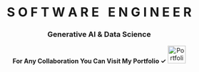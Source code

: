 <div align="center">

#  S O F T W A R E &nbsp; E N G I N E E R  
### Generative AI & Data Science  



<p>
  <b>For Any Collaboration You Can Visit My Portfolio ✓</b>
  <a href="https://portfolio-eta-flame-69.vercel.app/">
    <img src="https://cdn-icons-png.flaticon.com/32/7811/7811495.png" alt="Portfolio" width="40"/>
  </a>
</p>

</div>
